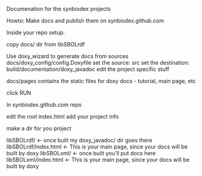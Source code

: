 Documenation for the synbiodex projects

Howto: Make docs and publish them on synbiodex.github.com

Inside your repo setup:

copy docs/ dir from libSBOLrdf

Use doxy_wizard to generate docs from sources
docs/doxy_config/config.Doxyfile
set the source: src
set the destination: build/documentation/doxy_javadoc
edit the project specific stuff

docs/pages contains the static files for doxy docs - tutorial, main page, etc



click RUN

In synbiodex.github.com repo

edit the root index.html add your project info

make a dir for you project

libSBOLrdf/ <- once built my  doxy_javadoc/ dir goes there
libSBOLrdf/index.html <- This is your main page, since your docs will be built by doxy 
libSBOLxml/  <- once built you'll put docs here
libSBOLxml/index.html <- This is your main page, since your docs will be built by doxy 

